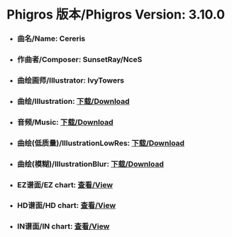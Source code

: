 
# Phigros 版本/Phigros Version:  3.10.0

- ### __曲名/Name:  Cereris__

- ### __作曲者/Composer:  SunsetRay/NceS__

- ### __曲绘画师/Illustrator:  IvyTowers__

- ### __曲绘/Illustration:  [下载/Download](https://github.com/Po6647A/WebAssests/releases/download/3.10.0/997.png)__

- ### __音频/Music:  [下载/Download](https://github.com/Po6647A/WebAssests/releases/download/3.10.0/1672.ogg)__

- ### __曲绘(低质量)/IllustrationLowRes:  [下载/Download](https://github.com/Po6647A/WebAssests/releases/download/3.10.0/1489.png)__

- ### __曲绘(模糊)/IllustrationBlur:  [下载/Download](https://github.com/Po6647A/WebAssests/releases/download/3.10.0/0)__


- ### __EZ谱面/EZ chart:  [查看/View](./EZ.json/index.html)__

- ### __HD谱面/HD chart:  [查看/View](./HD.json/index.html)__

- ### __IN谱面/IN chart:  [查看/View](./IN.json/index.html)__
